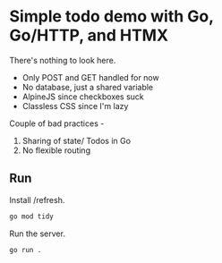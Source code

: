 # Simple todo demo with Go, Go/HTTP, and HTMX

There's nothing to look here.

- Only POST and GET handled for now
- No database, just a shared variable
- AlpineJS since checkboxes suck
- Classless CSS since I'm lazy

Couple of bad practices -

1. Sharing of state/ Todos in Go
1. No flexible routing

## Run

Install /refresh.

```bash
go mod tidy
```

Run the server.

```bash
go run .
```

